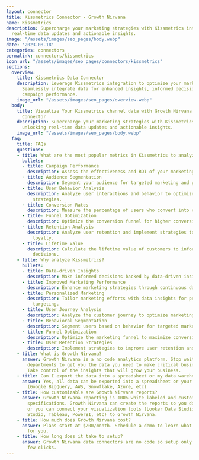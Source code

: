 ```yaml
---
layout: connector
title: Kissmetrics Connector - Growth Nirvana
name: Kissmetrics
description: Supercharge your marketing strategies with Kissmetrics integration, unlocking
  real-time data updates and actionable insights.
image: "/assets/images/seo_pages/body.webp"
date: '2023-08-18'
categories: connectors
permalink: connectors/kissmetrics
icon_url: "/assets/images/seo_pages/connectors/kissmetrics"
sections:
  overview:
    title: Kissmetrics Data Connector
    description: Leverage Kissmetrics integration to optimize your marketing campaigns.
      Seamlessly integrate data for enhanced insights, informed decisions, and improved
      campaign performance.
    image_url: "/assets/images/seo_pages/overview.webp"
  body:
    title: Visualize Your Kissmetrics channel data with Growth Nirvana's Kissmetrics
      Connector
    description: Supercharge your marketing strategies with Kissmetrics integration,
      unlocking real-time data updates and actionable insights.
    image_url: "/assets/images/seo_pages/body.webp"
  faq:
    title: FAQs
    questions:
    - title: What are the most popular metrics in Kissmetrics to analyze?
      bullets:
      - title: Campaign Performance
        description: Assess the effectiveness and ROI of your marketing campaigns.
      - title: Audience Segmentation
        description: Segment your audience for targeted marketing and personalization.
      - title: User Behavior Analysis
        description: Analyze user interactions and behavior to optimize marketing
          strategies.
      - title: Conversion Rates
        description: Measure the percentage of users who convert into customers.
      - title: Funnel Optimization
        description: Optimize the conversion funnel for higher conversion rates.
      - title: Retention Analysis
        description: Analyze user retention and implement strategies to improve customer
          loyalty.
      - title: Lifetime Value
        description: Calculate the lifetime value of customers to inform marketing
          decisions.
    - title: Why analyze Kissmetrics?
      bullets:
      - title: Data-driven Insights
        description: Make informed decisions backed by data-driven insights.
      - title: Improved Marketing Performance
        description: Enhance marketing strategies through continuous data updates.
      - title: Personalized Marketing
        description: Tailor marketing efforts with data insights for personalized
          targeting.
      - title: User Journey Analysis
        description: Analyze the customer journey to optimize marketing touchpoints.
      - title: Behavioral Segmentation
        description: Segment users based on behavior for targeted marketing campaigns.
      - title: Funnel Optimization
        description: Optimize the marketing funnel to maximize conversions.
      - title: User Retention Strategies
        description: Implement strategies to improve user retention and reduce churn.
    - title: What is Growth Nirvana?
      answer: Growth Nirvana is a no code analytics platform. Stop waiting for other
        departments to get you the data you need to make critical business decisions.
        Take control of the insights that will grow your business.
    - title: Can I export the data into a spreadsheet or my data warehouse?
      answer: Yes, all data can be exported into a spreadsheet or your data warehouse
        (Google BigQuery, AWS, Snowflake, Azure, etc)
    - title: How customizable are Growth Nirvana reports?
      answer: Growth Nirvana reporting is 100% white labeled and customized to your
        specifications. Growth Nirvana can create the reports so you don’t have to
        or you can connect your visualization tools (Looker Data Studio/Google Data
        Studio, Tableau, PowerBI, etc) to Growth Nirvana.
    - title: How much does Growth Nirvana cost?
      answer: Plans start at $200/month. Schedule a demo to learn what plan is best
        for you.
    - title: How long does it take to setup?
      answer: Growth Nirvana data connectors are no code so setup only requires a
        few clicks.
---
```

